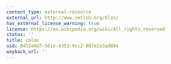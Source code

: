 ```yaml
---
content_type: external-resource
external_url: http://www.netlib.org/blas/
has_external_license_warning: true
license: https://en.wikipedia.org/wiki/All_rights_reserved
status: ''
title: cblas
uid: 8452edd7-561e-4353-9cc2-887e2a3ad884
wayback_url: ''
---
```

